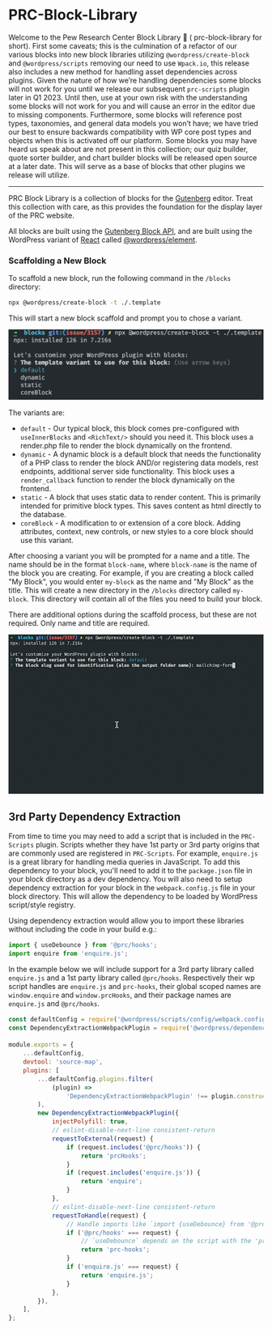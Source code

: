 # PRC-Block-Library

Welcome to the Pew Research Center Block Library 👋 ( prc-block-library for short). First some caveats; this is the culmination of a refactor of our various blocks into new block libraries utilizing `@wordpress/create-block` and `@wordpress/scripts` removing our need to use `Wpack.io`, this release also includes a new method for handling asset dependencies across plugins. Given the nature of how we’re handling dependencies some blocks will not work for you until we release our subsequent `prc-scripts` plugin later in Q1 2023. Until then, use at your own risk with the understanding some blocks will not work for you and will cause an error in the editor due to missing components. Furthermore, some blocks will reference post types, taxonomies, and general data models you won’t  have; we have tried our best to ensure backwards compatibility with WP core post types and objects when this is activated off our platform. Some blocks you may have heard us speak about are not present in this collection; our quiz builder, quote sorter builder, and chart builder blocks will be released open source at a later date. This will serve as a base of blocks that other plugins we release will utilize. 

---

PRC Block Library is a collection of blocks for the [Gutenberg](
https://wordpress.org/gutenberg/) editor. Treat this collection with care, as
this provides the foundation for the display layer of the PRC website.

All blocks are built using the [Gutenberg Block API](
https://wordpress.org/gutenberg/handbook/block-api/), and are built using
the WordPress variant of [React](https://reactjs.org/) called [@wordpress/element](
https://wordpress.org/gutenberg/handbook/designers-developers/developers/packages/packages-element/).

### Scaffolding a New Block

To scaffold a new block, run the following command in the `/blocks` directory:

```bash
npx @wordpress/create-block -t ./.template
```

This will start a new block scaffold and prompt you to chose a variant.

![Block Variants](.docs/block-variants.png)

The variants are:

 - `default` - Our typical block, this block comes pre-configured with `useInnerBlocks` and `<RichText/>` should you need it. This block uses a render.php file to render the block dynamically on the frontend.
 - `dynamic` - A dynamic block is a default block that needs the functionality of a PHP class to render the block AND/or registering data models, rest endpoints, additional server side functionality. This block uses a `render_callback` function to render the block dynamically on the frontend.
 - `static` - A block that uses static data to render content. This is primarily intended for primitive block types. This saves content as html directly to the database.
 - `coreBlock` - A modification to or extension of a core block. Adding attributes, context, new controls, or new styles to a core block should use this variant.

After choosing a variant you will be prompted for a name and a title. The name should
be in the format `block-name`, where `block-name` is the name of the block you
are creating. For example, if you are creating a block called "My Block", you
would enter `my-block` as the name and "My Block" as the title. This will create a new directory in the
`/blocks` directory called `my-block`. This directory will contain all of the
files you need to build your block.

There are additional options during the scaffold process, but these are not
required. Only name and title are required.

![Run Command](.docs/run-command.gif)

## 3rd Party Dependency Extraction

From time to time you may need to add a script that is included in the `PRC-Scripts` plugin. Scripts whether they have 1st party or 3rd party origins that are commonly used are registered in `PRC-Scripts`. For example, `enquire.js` is a great library for handling media queries in JavaScript. To add this dependency to your block, you'll need to add it to the `package.json` file in your block directory as a dev dependency. You will also need to setup dependency extraction for your block in the `webpack.config.js` file in your block directory. This will allow the dependency to be loaded by WordPress script/style registry.

Using dependency extraction would allow you to import these libraries without including the code in your build e.g.:
```js
import { useDebounce } from '@prc/hooks';
import enquire from 'enquire.js';
```

In the example below we will include support for a 3rd party library called `enquire.js` and a 1st party library called `@prc/hooks`. Respectively their wp script handles are `enquire.js` and `prc-hooks`, their global scoped names are `window.enquire` and `window.prcHooks`, and their package names are `enquire.js` and `@prc/hooks`.

```js
const defaultConfig = require('@wordpress/scripts/config/webpack.config');
const DependencyExtractionWebpackPlugin = require('@wordpress/dependency-extraction-webpack-plugin');

module.exports = {
	...defaultConfig,
	devtool: 'source-map',
	plugins: [
		...defaultConfig.plugins.filter(
			(plugin) =>
				'DependencyExtractionWebpackPlugin' !== plugin.constructor.name,
		),
		new DependencyExtractionWebpackPlugin({
			injectPolyfill: true,
			// eslint-disable-next-line consistent-return
			requestToExternal(request) {
				if (request.includes('@prc/hooks')) {
					return 'prcHooks';
				}
				if (request.includes('enquire.js')) {
					return 'enquire';
				}
			},
			// eslint-disable-next-line consistent-return
			requestToHandle(request) {
				// Handle imports like `import {useDebounce} from '@prc/hooks'`
				if ('@prc/hooks' === request) {
					// `useDebounce` depends on the script with the 'prc-hooks' handle.
					return 'prc-hooks';
				}
				if ('enquire.js' === request) {
					return 'enquire.js';
				}
			},
		}),
	],
};
```

